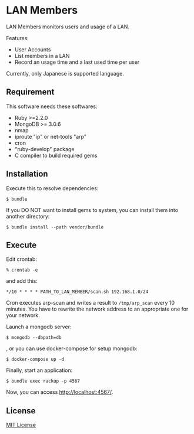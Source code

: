 # LAN Members
LAN Members monitors users and usage of a LAN.

Features:

* User Accounts
* List members in a LAN
* Record an usage time and a last used time per user

Currently, only Japanese is supported language.

## Requirement
This software needs these softwares:

* Ruby >=2.2.0
* MongoDB >= 3.0.6
* nmap
* iproute "ip" or net-tools "arp"
* cron
* "ruby-develop" package 
* C compiler to build required gems

## Installation
Execute this to resolve dependencies:

	$ bundle

If you DO NOT want to install gems to system, you can install them into another directory:

	$ bundle install --path vendor/bundle

## Execute

Edit crontab:

	% crontab -e

and add this:

	*/10 * * * * PATH_TO_LAN_MEMBER/scan.sh 192.168.1.0/24

Cron executes arp-scan and writes a result to `/tmp/arp_scan` every 10 minutes.
You have to rewrite the network address to an appropriate one for your network.

Launch a mongodb server:

	$ mongodb --dbpath=db

, or you can use docker-compose for setup mongodb:

	$ docker-compose up -d

Finally, start an application: 

	$ bundle exec rackup -p 4567

Now, you can access <http://localhost:4567/>.

## License
[MIT License](http://opensource.org/licenses/MIT)
